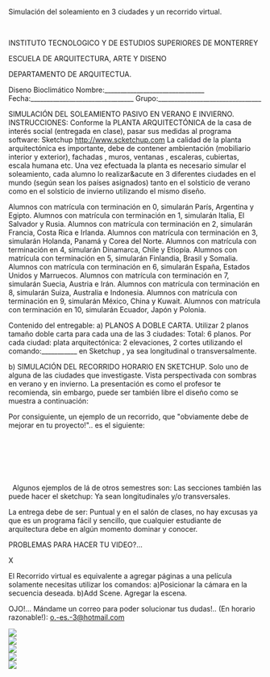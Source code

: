 

Simulación del soleamiento en 3 ciudades y un recorrido virtual.




 




 INSTITUTO TECNOLOGICO Y DE ESTUDIOS SUPERIORES DE MONTERREY 

ESCUELA DE ARQUITECTURA, ARTE Y DISENO 

DEPARTAMENTO DE ARQUITECTUA.


Diseno Bioclimático
Nombre:_______________________________ 
Fecha:________________________________ 
Grupo:________________________________ 



SIMULACIÓN DEL SOLEAMIENTO PASIVO EN VERANO E INVIERNO. 
INSTRUCCIONES: 
Conforme la PLANTA ARQUITECTÓNICA de la casa de interés social (entregada en clase), pasar sus medidas al programa software: Sketchup http://www.scketchup.com
La calidad de la planta arquitectónica es importante, debe de contener ambientación (mobiliario interior y exterior), fachadas , muros, ventanas , escaleras, cubiertas, escala humana etc.
Una vez efectuada la planta es necesario simular el soleamiento, cada alumno lo realizar&acute en 3 diferentes ciudades en el mundo (según sean los países asignados) tanto en el solsticio de verano como en el solsticio de invierno utilizando el mismo diseño.

 Alumnos con matrícula con terminación en 0, simularán París, Argentina y Egipto.
Alumnos con matrícula con terminación en 1, simularán Italia, El Salvador y Rusia.
Alumnos con matrícula con terminación en 2, simularán Francia, Costa Rica e Irlanda.
Alumnos con matrícula con terminación en 3, simularán Holanda, Panamá y Corea del Norte.
Alumnos con matrícula con terminación en 4, simularán Dinamarca, Chile y Etiopía.
Alumnos con matrícula con terminación en 5, simularán Finlandia, Brasil y Somalia.
Alumnos con matrícula con terminación en 6, simularán España, Estados Unidos y Marruecos.
Alumnos con matrícula con terminación en 7, simularán Suecia, Austria e Irán. 
Alumnos con matrícula con terminación en 8, simularán Suiza, Australia e Indonesia.
Alumnos con matrícula con terminación en 9, simularán México, China y Kuwait.
Alumnos con matrícula con terminación en 10, simularán Ecuador, Japón y Polonia.


Contenido del entregable: 
a) PLANOS A DOBLE CARTA. 
Utilizar 2 planos tamaño doble carta para cada una de las 3 ciudades: Total: 6 planos. 
Por cada ciudad: plata arquitectónica: 2 elevaciones, 2 cortes utilizando el comando:___________ en Sketchup , ya sea longitudinal o transversalmente.

b) SIMULACIÓN DEL RECORRIDO HORARIO EN SKETCHUP. Solo uno de alguna de las ciudades que investigaste.
 Vista perspectivada con sombras en verano y en invierno. La presentación es como el profesor te recomienda, sin embargo, puede ser también libre el diseño como se muestra a continuación: 

 
 Por consiguiente, un ejemplo de un recorrido, que "obviamente debe de mejorar en tu proyecto!".. es el siguiente:


 
 

                   
 


  

 
 Algunos ejemplos de lá de otros semestres son: 
 Las secciones también las puede hacer el sketchup: Ya sean longitudinales y/o transversales. 





 La entrega debe de ser: 
Puntual y en el salón de clases, no hay excusas ya que es un programa fácil y sencillo, que cualquier estudiante de arquitectura debe en algún momento dominar y conocer. 















PROBLEMAS PARA HACER TU VIDEO?...




X






El Recorrido virtual es equivalente a agregar páginas a una película solamente necesitas utilizar los comandos: 
a)Posicionar la cámara en la secuencia deseada.
b)Add Scene. Agregar la escena.







 OJO!... 
Mándame un correo para poder solucionar tus dudas!.. (En horario razonable!): o.-es.-3@hotmail.com




<div class="mdl-grid">
<div class="mdl-cell mdl-cell--6-col mdl-typography--text-center">
<img src='./content/8/M8.62/final_pasivoss_copy.jpg'>
</div>
<div class="mdl-cell mdl-cell--6-col mdl-typography--text-center">
<img src='./content/8/M8.62/1.bmp'>
</div>
<div class="mdl-cell mdl-cell--6-col mdl-typography--text-center">
<img src='./content/8/M8.62/2.bmp'>
</div>
<div class="mdl-cell mdl-cell--6-col mdl-typography--text-center">
<img src='./content/8/M8.62/sugerencias.gif'>
</div>
<div class="mdl-cell mdl-cell--6-col mdl-typography--text-center">
<img src='./content/8/M8.62/email_41.gif'>
</div>
</div>